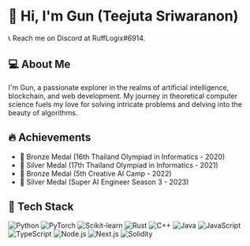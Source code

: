 # 👋 Hi, I'm Gun (Teejuta Sriwaranon)

📞 Reach me on Discord at RuffLogix#6914. 

## 💻 About Me

I'm Gun, a passionate explorer in the realms of artificial intelligence, blockchain, and web development. My journey in theoretical computer science fuels my love for solving intricate problems and delving into the beauty of algorithms.

## 🔥 Achievements

- 🥉 Bronze Medal (16th Thailand Olympiad in Informatics - 2020)
- 🥈 Silver Medal (17th Thailand Olympiad in Informatics - 2021)
- 🥉 Bronze Medal (5th Creative AI Camp - 2022)
- 🥈 Silver Medal (Super AI Engineer Season 3 - 2023)

## 🚀 Tech Stack

![Python](https://img.shields.io/badge/Python-3776AB?style=for-the-badge&logo=python&logoColor=white)
![PyTorch](https://img.shields.io/badge/PyTorch-EE4C2C?style=for-the-badge&logo=pytorch&logoColor=white)
![Scikit-learn](https://img.shields.io/badge/Scikit--learn-F7931E?style=for-the-badge&logo=scikit-learn&logoColor=white)
![Rust](https://img.shields.io/badge/Rust-E57300?style=for-the-badge&logo=rust&logoColor=white)
![C++](https://img.shields.io/badge/C++-4CAF50?style=for-the-badge&logo=cplusplus&logoColor=white)
![Java](https://img.shields.io/badge/Java-FF0000?style=for-the-badge&logo=java&logoColor=white)
![JavaScript](https://img.shields.io/badge/JavaScript-F7DF1E?style=for-the-badge&logo=javascript&logoColor=white)
![TypeScript](https://img.shields.io/badge/TypeScript-3178C6?style=for-the-badge&logo=typescript&logoColor=white)
![Node.js](https://img.shields.io/badge/Node.js-339933?style=for-the-badge&logo=node-dot-js&logoColor=white)
![Next.js](https://img.shields.io/badge/Next.js-000000?style=for-the-badge&logo=next-dot-js&logoColor=white)
![Solidity](https://img.shields.io/badge/Solidity-563C5C?style=for-the-badge&logo=solidity&logoColor=white)
